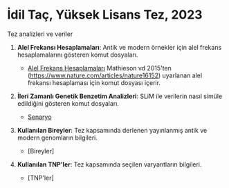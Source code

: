 # İdil Taç, Yüksek Lisans Tez, 2023
Tez analizleri ve veriler

1. **Alel Frekansı Hesaplamaları**: Antik ve modern örnekler için alel frekans hesaplamalarını gösteren komut dosyaları.
    + [Alel Frekans Hesaplamaları](https://github.com/idiltac/YLisans_Tez_IdilTac/blob/main/AlelFrekansHesaplama.R) Mathieson vd 2015'ten (https://www.nature.com/articles/nature16152) uyarlanan alel frekansı hesaplaması için komut dosyası içerir.
          
2. **İleri Zamanlı Genetik Benzetim Analizleri**: SLiM ile verilerin nasıl simüle edildiğini gösteren komut dosyaları.
    + [Senaryo](https://github.com/PalaeogeneticsandPopulationGenetics/Tacidil_2023/blob/main/Scenario1a.txt)

3. **Kullanılan Bireyler**: Tez kapsamında derlenen yayınlanmış antik ve modern genomların bilgileri.
    + [Bireyler]
4. **Kullanılan TNP'ler**: Tez kapsamında seçilen varyantların bilgileri.
    + [TNP'ler]
